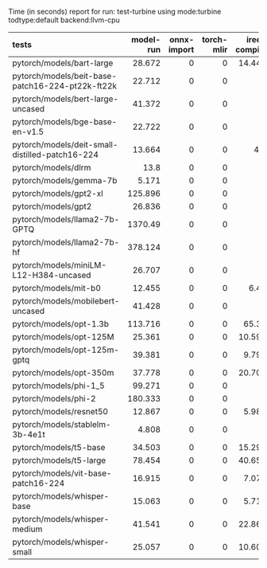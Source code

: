 Time (in seconds) report for run: test-turbine using mode:turbine todtype:default backend:llvm-cpu

| tests                                            |   model-run |   onnx-import |   torch-mlir |   iree-compile |   inference |
|:-------------------------------------------------|------------:|--------------:|-------------:|---------------:|------------:|
| pytorch/models/bart-large                        |      28.672 |             0 |            0 |         14.449 |      22.136 |
| pytorch/models/beit-base-patch16-224-pt22k-ft22k |      22.712 |             0 |            0 |          0     |       0     |
| pytorch/models/bert-large-uncased                |      41.372 |             0 |            0 |          0     |       0     |
| pytorch/models/bge-base-en-v1.5                  |      22.722 |             0 |            0 |          0     |       0     |
| pytorch/models/deit-small-distilled-patch16-224  |      13.664 |             0 |            0 |          4.5   |       0.468 |
| pytorch/models/dlrm                              |      13.8   |             0 |            0 |          0     |       0     |
| pytorch/models/gemma-7b                          |       5.171 |             0 |            0 |          0     |       0     |
| pytorch/models/gpt2-xl                           |     125.896 |             0 |            0 |          0     |       0     |
| pytorch/models/gpt2                              |      26.836 |             0 |            0 |          0     |       0     |
| pytorch/models/llama2-7b-GPTQ                    |    1370.49  |             0 |            0 |          0     |       0     |
| pytorch/models/llama2-7b-hf                      |     378.124 |             0 |            0 |          0     |       0     |
| pytorch/models/miniLM-L12-H384-uncased           |      26.707 |             0 |            0 |          0     |       0     |
| pytorch/models/mit-b0                            |      12.455 |             0 |            0 |          6.41  |       0.478 |
| pytorch/models/mobilebert-uncased                |      41.428 |             0 |            0 |          0     |       0     |
| pytorch/models/opt-1.3b                          |     113.716 |             0 |            0 |         65.37  |      22.801 |
| pytorch/models/opt-125M                          |      25.361 |             0 |            0 |         10.594 |      11.987 |
| pytorch/models/opt-125m-gptq                     |      39.381 |             0 |            0 |          9.799 |      19.155 |
| pytorch/models/opt-350m                          |      37.778 |             0 |            0 |         20.706 |      13.995 |
| pytorch/models/phi-1_5                           |      99.271 |             0 |            0 |          0     |       0     |
| pytorch/models/phi-2                             |     180.333 |             0 |            0 |          0     |       0     |
| pytorch/models/resnet50                          |      12.867 |             0 |            0 |          5.989 |       0.417 |
| pytorch/models/stablelm-3b-4e1t                  |       4.808 |             0 |            0 |          0     |       0     |
| pytorch/models/t5-base                           |      34.503 |             0 |            0 |         15.295 |      21.089 |
| pytorch/models/t5-large                          |      78.454 |             0 |            0 |         40.652 |      44.385 |
| pytorch/models/vit-base-patch16-224              |      16.915 |             0 |            0 |          7.075 |       1.494 |
| pytorch/models/whisper-base                      |      15.063 |             0 |            0 |          5.717 |      16.843 |
| pytorch/models/whisper-medium                    |      41.541 |             0 |            0 |         22.866 |      26.188 |
| pytorch/models/whisper-small                     |      25.057 |             0 |            0 |         10.604 |      25.609 |
